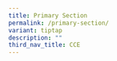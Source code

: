 ```yaml
---
title: Primary Section
permalink: /primary-section/
variant: tiptap
description: ""
third_nav_title: CCE
---
```

